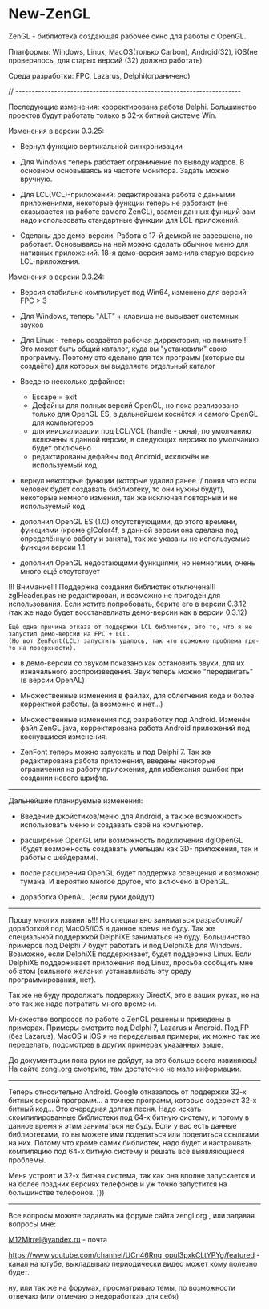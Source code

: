 # New-ZenGL

ZenGL - библиотека создающая рабочее окно для работы с OpenGL.

Платформы: Windows, Linux, MacOS(только Carbon), Android(32), iOS(не проверялось, для старых версий (32) должно работать)

Среда разработки: FPC, Lazarus, Delphi(ограничено)

// ----------------------------------------------------------------------

Последующие изменения: корректирована работа Delphi. Большинство проектов будут работать только в 32-х битной системе Win.

Изменения в версии 0.3.25:
- Вернул функцию вертикальной синхронизации

- Для Windows теперь работает ограничение по выводу кадров. В основном основываясь на частоте монитора. Задать можно 
	вручную.

- Для LCL(VCL)-приложений: редактирована работа с данными приложениями, некоторые функции теперь не работают (не 
	сказывается на работе самого ZenGL), взамен данных функций вам надо использовать стандартные функции для 
	LCL-приложений.

- Сделаны две демо-версии. Работа с 17-й демкой не завершена, но работает. Основываясь на ней можно сделать обычное
	меню для нативных приложений. 18-я демо-версия заменила старую версию LCL-приложения.


Изменения в версии 0.3.24:

- Версия стабильно компилирует под Win64, изменено для версий FPC > 3

- Для Windows, теперь "ALT" + клавиша не вызывает системных звуков

- Для Linux - теперь создаётся рабочая дирректория, но помните!!! Это может быть общий каталог, куда вы "установили"
	свою программу. Поэтому это сделано для тех программ (которые вы создаёте) для которых вы выделяете отдельный
	каталог

- Введено несколько дефайнов:
	- Escape = exit
	- Дефайны для полных версий OpenGL, но пока реализовано только для OpenGL ES, в дальнейшем коснётся и самого
		OpenGL для компьютеров
	- для инициализации под LCL/VCL (handle - окна), по умолчанию включены в данной версии, в следующих версиях
		по умолчанию будет отключено
	- редактированы дефайны под Android, исключён не используемый код

- вернул некоторые функции (которые удалил ранее :/ понял что если человек будет создавать библиотеку, то они нужны 
	будут), некоторые немного изменил, так же исключая повторный и не используемый код

- дополнил OpenGL ES (1.0) отсутствующими, до этого времени, функциями (кроме glColor4f, в данной версии она сделана
	под определённую работу и занята), так же указаны не используемые функции версии 1.1

- дополнил OpenGL недостающими функциями, но немногими, очень много ещё отсутствует


!!! Внимание!!! Поддержка создания библиотек отключена!!! zglHeader.pas не редактирован, и возможно не пригоден для
	использования. Если хотите попробовать, берите его в версии 0.3.12 (так же надо будет восстанавлиать 
	демо-версии как в версии 0.3.12)

	Ещё одна причина отказа от поддержки LCL библиотек, это то, что я не запустил демо-версии на FPC + LCL.
	(Но вот ZenFont(LCL) запустить удалось, так что возможно проблема где-то на поверхности).


- в демо-версии со звуком показано как остановить звуки, для их изначального воспроизведения. Звук теперь можно
	"передвигать" (в версии OpenAL)

- Множественные изменения в файлах, для облегчения кода и более корректной работы. (а возможно и нет...)

- Множественные изменения под разработку под Android. Изменён файл ZenGL.java, корректирована работа Android приложений
	под коснувшиеся изменения.

- ZenFont теперь можно запускать и под Delphi 7. Так же редактирована работа приложения, введены некоторые ограничения
	на работу приложения, для избежания ошибок при создании нового шрифта.

-----------------------------------------------------------------------------------------------------------------------

Дальнейшие планируемые изменения:
- Введение джойстиков/меню для Android, а так же возможность использовать меню и создавать своё на компьютер.

- расширение OpenGL или возможность подключения dglOpenGL (будет возможность создавать умельцам как 3D- приложения,
	так и работы с шейдерами).

- после расширения OpenGL будет поддержка освещения и возможно тумана. И вероятно многое другое, что включено в OpenGL.

- доработка OpenAL. (если руки дойдут)

-----------------------------------------------------------------------------------------------------------------------

Прошу многих извинить!!! Но специально заниматься разработкой/доработкой под MacOS/iOS в данное время не буду. Так же
специальной поддержкой DelphiXE заниматься не буду. Большинство примеров под Delphi 7 будут работать и под DelphiXE
для Windows. Возможно, если DelphiXE поддерживает, будет поддержка Linux. Если DelphiXE поддерживает приложения под
Linux, просьба сообщить мне об этом (сильного желания устанавливать эту среду программирования, нет).

Так же не буду продолжать поддержку DirectX, это в ваших руках, но на это так же надо потратить много времени.


Множество вопросов по работе с ZenGL решены и приведены в примерах. Примеры смотрите под Delphi 7, Lazarus и Android.
Под FP (без Lazarus), MacOS и iOS я не переделывал примеры, их можно так же переделать, подсмотрев в других примерах
указанных выше.

До документации пока руки не дойдут, за это больше всего извиняюсь! На сайте zengl.org смотрите, там достаточно
не мало информации.

-----------------------------------------------------------------------------------------------------------------------

Теперь относительно Android. Google отказалось от поддержки 32-х битных версий программ... а точнее программ, которые
содержат 32-х битный код... 
Это очередная долгая песня. Надо искать скомпилированные библиотеки под 64-х битную систему, и потому в данное время
я этим заниматься не буду.
Если у вас есть данные библиотеками, то вы можете ими поделиться или поделиться ссылками на них. Потому что кроме 
самих библиотек, надо будет и настраивать компиляцию под 64-х битную систему и решать все выявляющиеся проблемы.

Меня устроит и 32-х битная система, так как она вполне запускается и на более поздних версиях телефонов и уж точно
запустится на большинстве телефонов. )))

-----------------------------------------------------------------------------------------------------------------------

Все вопросы можете задавать на форуме сайта zengl.org , или задавая вопросы мне:

M12Mirrel@yandex.ru - почта

https://www.youtube.com/channel/UCn46Rnq_opul3pxkCLtYPYg/featured - канал на ютубе, выкладываю периодически видео
	может кому полезно будет.
	
ну, или так же на форумах, просматриваю темы, по возможности отвечаю (или отмечаю о недоработках для себя)
